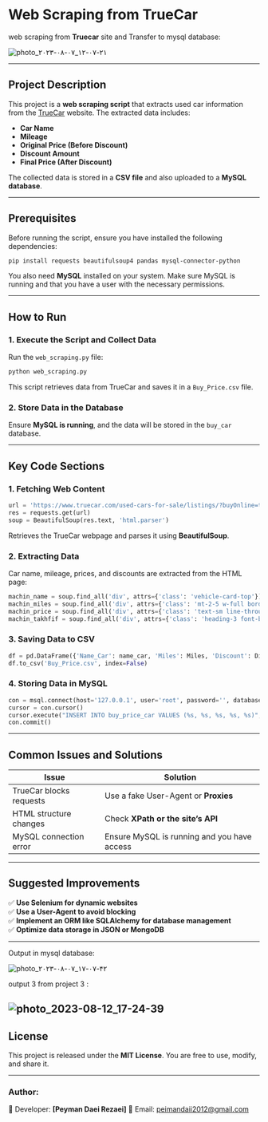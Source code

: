 
# Web Scraping from TrueCar

web scraping from **Truecar** site  and Transfer to mysql database:

![photo_۲۰۲۳-۰۸-۰۷_۱۲-۰۷-۲۱](https://github.com/Peyman2012/web-scraping-from-truecar-site-/assets/88220773/f6a2eb6a-ba5c-428f-ad3f-95bc647b3304)

---

## **Project Description**
This project is a **web scraping script** that extracts used car information from the [TrueCar](https://www.truecar.com/used-cars-for-sale/listings/?buyOnline=true) website. The extracted data includes:
- **Car Name**
- **Mileage**
- **Original Price (Before Discount)**
- **Discount Amount**
- **Final Price (After Discount)**

The collected data is stored in a **CSV file** and also uploaded to a **MySQL database**.

---
## **Prerequisites**
Before running the script, ensure you have installed the following dependencies:
```bash
pip install requests beautifulsoup4 pandas mysql-connector-python
```
You also need **MySQL** installed on your system. Make sure MySQL is running and that you have a user with the necessary permissions.

---
## **How to Run**

### 1. **Execute the Script and Collect Data**
Run the `web_scraping.py` file:
```bash
python web_scraping.py
```
This script retrieves data from TrueCar and saves it in a `Buy_Price.csv` file.

### 2. **Store Data in the Database**
Ensure **MySQL is running**, and the data will be stored in the `buy_car` database.

---
## **Key Code Sections**

### **1. Fetching Web Content**
```python
url = 'https://www.truecar.com/used-cars-for-sale/listings/?buyOnline=true'
res = requests.get(url)
soup = BeautifulSoup(res.text, 'html.parser')
```
Retrieves the TrueCar webpage and parses it using **BeautifulSoup**.

### **2. Extracting Data**
Car name, mileage, prices, and discounts are extracted from the HTML page:
```python
machin_name = soup.find_all('div', attrs={'class': 'vehicle-card-top'})
machin_miles = soup.find_all('div', attrs={'class': 'mt-2-5 w-full border-t pt-2-5'})
machin_price = soup.find_all('div', attrs={'class': 'text-sm line-through'})
machin_takhfif = soup.find_all('div', attrs={'class': 'heading-3 font-bold'})
```

### **3. Saving Data to CSV**
```python
df = pd.DataFrame({'Name_Car': name_car, 'Miles': Miles, 'Discount': Discount, 'With_Discount': with_discount, 'Purchase_price': Purchase_price})
df.to_csv('Buy_Price.csv', index=False)
```

### **4. Storing Data in MySQL**
```python
con = msql.connect(host='127.0.0.1', user='root', password='', database='buy_car')
cursor = con.cursor()
cursor.execute("INSERT INTO buy_price_car VALUES (%s, %s, %s, %s, %s)", tuple(row))
con.commit()
```

---
## **Common Issues and Solutions**
| Issue | Solution |
|-----------------|-------------------------------------------------|
| TrueCar blocks requests | Use a fake User-Agent or **Proxies** |
| HTML structure changes | Check **XPath or the site’s API** |
| MySQL connection error | Ensure MySQL is running and you have access |

---
## **Suggested Improvements**
✅ **Use Selenium for dynamic websites**<br>
✅ **Use a User-Agent to avoid blocking**<br>
✅ **Implement an ORM like SQLAlchemy for database management**<br>
✅ **Optimize data storage in JSON or MongoDB**

---
Output in mysql database:

![photo_۲۰۲۳-۰۸-۰۷_۱۷-۰۷-۴۲](https://github.com/Peyman2012/web-scraping-from-truecar-site-/assets/88220773/b67e3899-ad2c-4f98-a4e1-5950bdaad8cf)

output 3 from project 3 :

![photo_2023-08-12_17-24-39](https://github.com/Peyman2012/web-scraping-from-truecar-site-/assets/88220773/17defbc7-59a6-4f33-abde-a063e60de31c)
---
## **License**
This project is released under the **MIT License**. You are free to use, modify, and share it.

---
### **Author:**
🚀 Developer: **[Peyman Daei Rezaei]**
📧 Email: peimandaii2012@gmail.com








